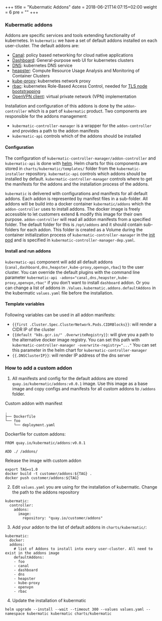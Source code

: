 +++
title = "Kubermatic Addons"
date = 2018-06-21T14:07:15+02:00
weight = 6
pre = "<b></b>"
+++

### Kubermatic addons

Addons are specific services and tools extending functionality of kubernetes. In `kubermatic` we have a set of default addons installed on each user-cluster. The default addons are:

* [Canal](https://github.com/projectcalico/canal): policy based networking for cloud native applications
* [Dashboard](https://github.com/kubernetes/dashboard): General-purpose web UI for kubernetes clusters
* [DNS](https://github.com/kubernetes/dns): kubernetes DNS service
* [heapster](https://github.com/kubernetes/heapster): Compute Resource Usage Analysis and Monitoring of Container Clusters
* [kube-proxy](https://kubernetes.io/docs/reference/command-line-tools-reference/kube-proxy/): kubernetes network proxy
* [rbac](https://kubernetes.io/docs/reference/access-authn-authz/rbac/): kubernetes Role-Based Access Control, needed for [TLS node bootstrapping](https://kubernetes.io/docs/reference/command-line-tools-reference/kubelet-tls-bootstrapping/)
* [OpenVPN client](https://openvpn.net/index.php/open-source/overview.html): virtual private network (VPN) implementation

Installation and configuration of this addons is done by the `addon-controller` which is a part of `kubermatic` product. Two components are responsible for the addons management:

* `kubermatic-controller-manager` is a wrapper for the `addon-controller` and provides a path to the addon manifests
* `kubermatic-api` controls which of the addons should be installed

#### Configuration

The configuration of `kubermatic-controller-manager/addon-controller` and `kubermatic-api` is done with [helm](https://docs.helm.sh/using_helm/#using-helm). Helm charts for this components are stored in `charts/kubermatic/templates/` folder from the `kubermatic-installer` repository. `kubermatic-api` controls which addons should be installed by default. `kubermatic-controller-manager` controls where to get the manifests for the addons and the installation process of the addons.

`kubermatic` is delivered with configurations and manifests for all default addons. Each addon is represented by manifest files in a sub-folder. All addons will be build into a docker container `kubermatic/addons` which the `addon-controller` uses to install addons. The docker image is freely accessible to let customers extend & modify this image for their own purpose. `addon-controller` will read all addon manifests from a specified folder. The default folder for this is `/opt/addons` and it should contain sub-folders for each addon. This folder is created as a Volume during the container initialization process of `kubermatic-controller-manager` in the [init pod](https://kubernetes.io/docs/tasks/configure-pod-container/configure-pod-initialization/) and is specified in `kubermatic-controller-manager-dep.yaml`.


#### Install and run addons

`kubermatic-api` component will add all default addons (`canal,dashboard,dns,heapster,kube-proxy,openvpn,rbac`) to the user cluster. You can override the default plugins with the command line parameter `kubermatic-api -adons="canal,dns,heapster,kube-proxy,openvpn,rbac"` if you don't want to install `dashboard` addon. Or you can change a list of addons in `.Values.kubermatic.addons.defaultAddons` in the kubermatic `values.yaml` file before the installation.

#### Template variables

Following variables can be used in all addon manifests:

* `{{first .Cluster.Spec.ClusterNetwork.Pods.CIDRBlocks}}`:  will render a CIDR IP of the cluster
* `{{default "k8s.gcr.io/" .OverwriteRegistry}}`: will give you a path to the alternative docker image registry. You can set this path with `kubermatic-controller-manager -overwrite-registry="..."` You can set this parameter in the helm chart for `kubermatic-controller-manager`
* `{{.DNSClusterIP}}`: will render IP address of the dns server


### How to add a custom addon

1. All manifests and config for the default addons are stored `quay.io/kubermatic/addons:v0.0.1` image. Use this image as a base image and copy configs and manifests for all custom addons to `/addons` folder.

Custom addon with manifest
```
.
├── Dockerfile
└── foo
    └── deployment.yaml
```

Dockerfile for custom addons:
```
FROM quay.io/kubermatic/addons:v0.0.1

ADD ./ /addons/
```

Release the image with custom addon
```
export TAG=v1.0
docker build -t customer/addons:${TAG} .
docker push customer/addons:${TAG}
```

2. Edit `values.yaml` you are using for the installation of kubermatic. Change the path to the addons repository

```
kubermatic:
  controller:
    addons:
      image:
        repository: "quay.io/customer/addons"
```


3. Add your addon to the list of default addons in `charts/kubermatic/`:

```
kubermatic:
  docker:
  addons:
    # list of Addons to install into every user-cluster. All need to exist in the addons image
    defaultAddons:
    - foo
    - canal
    - dashboard
    - dns
    - heapster
    - kube-proxy
    - openvpn
    - rbac
```

4. Update the installation of kubermatic
```
helm upgrade --install --wait --timeout 300 --values values.yaml --namespace kubermatic kubermatic charts/kubermatic
```
